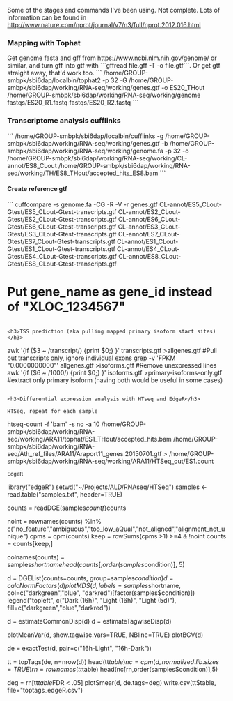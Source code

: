 Some of the stages and commands I've been using. Not complete.
Lots of information can be found in http://www.nature.com/nprot/journal/v7/n3/full/nprot.2012.016.html

<h3>Mapping with Tophat</h3>
Get genome fasta and gff from https://www.ncbi.nlm.nih.gov/genome/ or similar, and turn gff into gtf with ```gffread file.gff -T -o file.gtf```. Or get gtf straight away, that'd work too.
```
/home/GROUP-smbpk/sbi6dap/localbin/tophat2 -p 32 -G /home/GROUP-smbpk/sbi6dap/working/RNA-seq/working/genes.gtf -o ES20_THout /home/GROUP-smbpk/sbi6dap/working/RNA-seq/working/genome fastqs/ES20_R1.fastq fastqs/ES20_R2.fastq
```

<h3>Transcriptome analysis cufflinks</h3>
```
/home/GROUP-smbpk/sbi6dap/localbin/cufflinks -g /home/GROUP-smbpk/sbi6dap/working/RNA-seq/working/genes.gtf -b /home/GROUP-smbpk/sbi6dap/working/RNA-seq/working/genome.fa -p 32 -o /home/GROUP-smbpk/sbi6dap/working/RNA-seq/working/CL-annot/ES8_CLout /home/GROUP-smbpk/sbi6dap/working/RNA-seq/working/TH/ES8_THout/accepted_hits_ES8.bam
```

<h4>Create reference gtf</h4>
```
cuffcompare -s genome.fa -CG -R -V -r genes.gtf CL-annot/ES5_CLout-Gtest/ES5_CLout-Gtest-transcripts.gtf CL-annot/ES2_CLout-Gtest/ES2_CLout-Gtest-transcripts.gtf CL-annot/ES6_CLout-Gtest/ES6_CLout-Gtest-transcripts.gtf CL-annot/ES3_CLout-Gtest/ES3_CLout-Gtest-transcripts.gtf CL-annot/ES7_CLout-Gtest/ES7_CLout-Gtest-transcripts.gtf CL-annot/ES1_CLout-Gtest/ES1_CLout-Gtest-transcripts.gtf CL-annot/ES4_CLout-Gtest/ES4_CLout-Gtest-transcripts.gtf CL-annot/ES8_CLout-Gtest/ES8_CLout-Gtest-transcripts.gtf

# Put gene_name as gene_id instead of "XLOC_1234567"

```

<h3>TSS prediction (aka pulling mapped primary isoform start sites)</h3>
```
awk '{if ($3 ~ /transcript/) {print $0;} }' transcripts.gtf >allgenes.gtf         #Pull out transcripts only, ignore individual exons
grep -v 'FPKM "0.0000000000"' allgenes.gtf >isoforms.gtf                          #Remove unexpressed lines
awk '{if ($6 ~ /1000/) {print $0;} }' isoforms.gtf >primary-isoforms-only.gtf       #extract only primary isoform (having both would be useful in some cases)
```

<h3>Differential expression analysis with HTseq and EdgeR</h3>

HTSeq, repeat for each sample
```
htseq-count -f 'bam' -s no -a 10 /home/GROUP-smbpk/sbi6dap/working/RNA-seq/working/ARA11/tophat/ES1_THout/accepted_hits.bam /home/GROUP-smbpk/sbi6dap/working/RNA-seq/Ath_ref_files/ARA11/Araport11_genes.20150701.gtf > /home/GROUP-smbpk/sbi6dap/working/RNA-seq/working/ARA11/HTSeq_out/ES1.count
```
EdgeR
```
library("edgeR")
setwd("~/Projects/ALD/RNAseq/HTSeq")
samples <- read.table("samples.txt", header=TRUE)

counts = readDGE(samples$countf)$counts

noint = rownames(counts) %in% c("no_feature","ambiguous","too_low_aQual","not_aligned","alignment_not_unique")
cpms = cpm(counts)
keep = rowSums(cpms >1) >=4 & !noint
counts = counts[keep,]

colnames(counts) = samples$shortname
head(counts[,order(samples$condition)], 5)

d = DGEList(counts=counts, group=samples$condition)
d = calcNormFactors(d)
plotMDS(d, labels=samples$shortname, col=c("darkgreen","blue", "darkred")[factor(samples$condition)])
legend("topleft", c("Dark (16h)", "Light (16h)", "Light (5d)"), fill=c("darkgreen","blue","darkred"))

d = estimateCommonDisp(d)
d = estimateTagwiseDisp(d)

plotMeanVar(d, show.tagwise.vars=TRUE, NBline=TRUE)
plotBCV(d)

de = exactTest(d, pair=c("16h-Light", "16h-Dark"))

tt = topTags(de, n=nrow(d))
head(tt$table)
nc = cpm(d, normalized.lib.sizes=TRUE)
rn = rownames(tt$table)
head(nc[rn,order(samples$condition)],5)

deg = rn[tt$table$FDR < .05]
plotSmear(d, de.tags=deg)
write.csv(tt$table, file="toptags_edgeR.csv")
```
